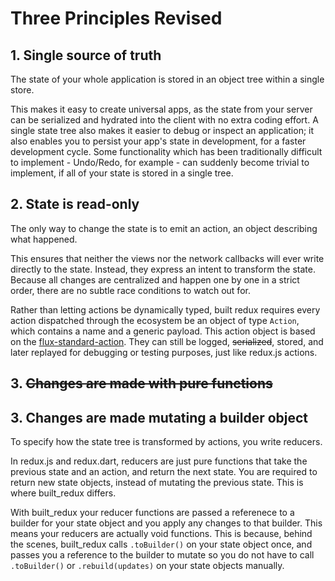 # Three Principles Revised

## 1. Single source of truth
    
The state of your whole application is stored in an object tree within a single store.
    
This makes it easy to create universal apps, as the state from your server can be serialized and hydrated into the client with no extra coding effort. A single state tree also makes it easier to debug or inspect an application; it also enables you to persist your app's state in development, for a faster development cycle. Some functionality which has been traditionally difficult to implement - Undo/Redo, for example - can suddenly become trivial to implement, if all of your state is stored in a single tree.

## 2. State is read-only
    
The only way to change the state is to emit an action, an object describing what happened.

This ensures that neither the views nor the network callbacks will ever write directly to the state. Instead, they express an intent to transform the state. Because all changes are centralized and happen one by one in a strict order, there are no subtle race conditions to watch out for.

Rather than letting actions be dynamically typed, built redux requires every action dispatched through the ecosystem be an object of type `Action`, which contains a name and a generic payload. This action object is based on the [flux-standard-action](https://github.com/reduxactions/flux-standard-action). They can still be logged, ~~serialized~~, stored, and later replayed for debugging or testing purposes, just like redux.js actions.

## 3. ~~Changes are made with pure functions~~

## 3. Changes are made mutating a builder object
      
To specify how the state tree is transformed by actions, you write reducers.
      
In redux.js and redux.dart, reducers are just pure functions that take the previous state and an action, and return the next state. You are required to return new state objects, instead of mutating the previous state. This is where built_redux differs.
    
With built_redux your reducer functions are passed a referenece to a builder for your state object and you apply any changes to that builder. This means your reducers are actually void functions. This is because, behind the scenes, built_redux calls `.toBuilder()` on your state object once, and passes you a reference to the builder to mutate so you do not have to call `.toBuilder()` or `.rebuild(updates)` on your state objects manually.